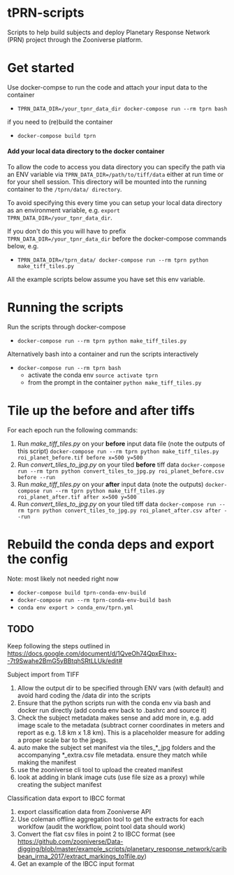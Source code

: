 # tPRN-scripts
Scripts to help build subjects and deploy Planetary Response Network (PRN) project through the Zooniverse platform.

# Get started

Use docker-compse to run the code and attach your input data to the container
+ `TPRN_DATA_DIR=/your_tpnr_data_dir docker-compose run --rm tprn bash`

if you need to (re)build the container
+ `docker-compose build tprn`

#### Add your local data directory to the docker container
To allow the code to access you data directory you can specify the path via an ENV variable via `TPRN_DATA_DIR=/path/to/tiff/data` either at run time or for your shell session. This directory will be mounted into the running container to the
`/tprn/data/ directory`.

To avoid specifying this every time you can setup your local data directory as an environment variable, e.g. `export TPRN_DATA_DIR=/your_tpnr_data_dir`.

If you don't do this you will have to prefix `TPRN_DATA_DIR=/your_tpnr_data_dir` before the docker-compose commands below, e.g.
+ `TPRN_DATA_DIR=/tprn_data/ docker-compose run --rm tprn python make_tiff_tiles.py`

All the example scripts below assume you have set this env variable.

# Running the scripts
Run the scripts through docker-compose
+ `docker-compose run --rm tprn python make_tiff_tiles.py`

Alternatively bash into a container and run the scripts interactively
+ `docker-compose run --rm tprn bash`
  + activate the conda env
  `source activate tprn`
  + from the prompt in the container
  `python make_tiff_tiles.py`

# Tile up the before and after tiffs
For each epoch run the following commands:

1. Run *make_tiff_tiles.py* on your **before** input data file (note the outputs of this script)
`docker-compose run --rm tprn python make_tiff_tiles.py roi_planet_before.tif before x=500 y=500`
0. Run *convert_tiles_to_jpg.py* on your tiled **before** tiff data
`docker-compose run --rm tprn python convert_tiles_to_jpg.py roi_planet_before.csv before --run`
0. Run *make_tiff_tiles.py* on your **after** input data (note the outputs)
`docker-compose run --rm tprn python make_tiff_tiles.py roi_planet_after.tif after x=500 y=500`
0. Run *convert_tiles_to_jpg.py* on your tiled tiff data
`docker-compose run --rm tprn python convert_tiles_to_jpg.py roi_planet_after.csv after --run`

# Rebuild the conda deps and export the config
Note: most likely not needed right now
+ `docker-compose build tprn-conda-env-build`
+ `docker-compose run --rm tprn-conda-env-build bash`
+ `conda env export > conda_env/tprn.yml`


## TODO

Keep following the steps outlined in https://docs.google.com/document/d/1QveOh74QpxEIhxx--7t9Swahe2BmG5yBBtqhSRtLLUk/edit#

Subject import from TIFF

1. Allow the output dir to be specified through ENV vars (with default) and avoid hard coding the /data dir into the scripts
0. Ensure that the python scripts run with the conda env via bash and docker run directly (add conda env back to .bashrc and source it)
0. Check the subject metadata makes sense and add more in, e.g. add image scale to the metadata (subtract corner coordinates in meters and report as e.g. 1.8 km x 1.8 km). This is a placeholder measure for adding a proper scale bar to the jpegs.
0. auto make the subject set manifest via the tiles_*_jpg folders and the accompanying *_extra.csv file metadata. ensure they match while making the manifest
0. use the zooniverse cli tool to upload the created manifest
0. look at adding in blank image cuts (use file size as a proxy) while creating the subject manifest

Classification data export to IBCC format
1. export classification data from Zooniverse API
0. Use coleman offline aggregation tool to get the extracts for each worklfow (audit the workflow, point tool data should work)
0. Convert the flat csv files in point 2 to IBCC format (see https://github.com/zooniverse/Data-digging/blob/master/example_scripts/planetary_response_network/caribbean_irma_2017/extract_markings_to1file.py)
0. Get an example of the IBCC input format
